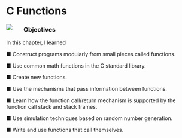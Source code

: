 # C Functions 

<img align="left" style="margin-right: 30px" src="https://i.pinimg.com/564x/19/1a/cc/191acc14d337fe13bece3f007161ec19.jpg">	

### Objectives

In this chapter, I learned

■ Construct programs
modularly from small pieces called functions.

■ Use common math functions in the C standard library.

■ Create new functions.

■ Use the mechanisms that pass information between functions.

■ Learn how the function call/return mechanism is
supported by the function
call stack and stack frames.

■ Use simulation techniques based on random number generation.

■ Write and use functions that call themselves.